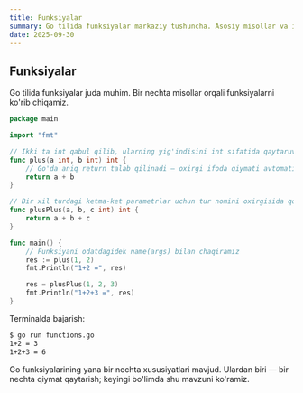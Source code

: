```yaml
---
title: Funksiyalar
summary: Go tilida funksiyalar markaziy tushuncha. Asosiy misollar va izohlar.
date: 2025-09-30
---
```


## Funksiyalar

<div class="my-md-content">
Go tilida funksiyalar juda muhim. Bir nechta misollar orqali funksiyalarni ko'rib chiqamiz.

```go
package main

import "fmt"

// Ikki ta int qabul qilib, ularning yig'indisini int sifatida qaytaruvchi funksiya
func plus(a int, b int) int {
    // Go'da aniq return talab qilinadi — oxirgi ifoda qiymati avtomatik qaytarilmaydi
    return a + b
}

// Bir xil turdagi ketma-ket parametrlar uchun tur nomini oxirgisida qoldirib, boshqalaridan olib tashlash mumkin
func plusPlus(a, b, c int) int {
    return a + b + c
}

func main() {
    // Funksiyani odatdagidek name(args) bilan chaqiramiz
    res := plus(1, 2)
    fmt.Println("1+2 =", res)

    res = plusPlus(1, 2, 3)
    fmt.Println("1+2+3 =", res)
}
```

Terminalda bajarish:
```bash
$ go run functions.go 
1+2 = 3
1+2+3 = 6
```

Go funksiyalarining yana bir nechta xususiyatlari mavjud. Ulardan biri — bir nechta qiymat qaytarish; keyingi bo'limda shu mavzuni ko'ramiz.
</div>
